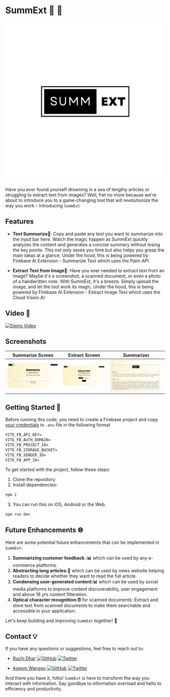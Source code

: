 # SummExt 📖 🎯

[![Banner Image](./screenshots/logo.png)](https://summext.flatteredwithflutter.com/)

Have you ever found yourself drowning in a sea of lengthy articles or struggling to extract text from images? Well, fret no more because we're about to introduce you to a game-changing tool that will revolutionize the way you work – Introducing `SummExt`

## Features

- **Text Summarize📝**: Copy and paste any text you want to summarize into the input bar here. Watch the magic happen as SummExt quickly analyzes the content and generates a concise summary without losing the key points. This not only saves you time but also helps you grasp the main ideas at a glance.
Under the hood, this is being powered by Firebase AI Extension - Summarize Text which uses the Palm API

- **Extract Text from Image📝**: Have you ever needed to extract text from an image? Maybe it's a screenshot, a scanned document, or even a photo of a handwritten note. With SummExt, it's a breeze. Simply upload the image, and let the tool work its magic.
Under the hood, this is being powered by Firebase AI Extension - Extract Image Text which uses the Cloud Vision AI

## Video 🎥

[![Demo Video](https://img.youtube.com/vi/OjlPaqVa-dQ/0.jpg)](https://www.youtube.com/watch?v=OjlPaqVa-dQ)

## Screenshots

| Summarize Screen                                                          | Extract Screen                                                          | Summarizer                                                          |
| ---------------------------------------------------------------------- | --------------------------------------------------------------------- | -------------------------------------------------------------------- |
| <img src="./screenshots/ss-splash.png" alt="Screenshot"/> | <img src="./screenshots/ss-login.png" alt="Screenshot"/> | <img src="./screenshots/ss-home.png" alt="Screenshot"/> |


## Getting Started 🚀

Before running this code, you need to create a Firebase project and copy [your credentials](https://firebase.google.com/) to `.env` file in the following format

```env
VITE_FB_API_KEY=
VITE_FB_AUTH_DOMAIN=
VITE_FB_PROJECT_ID=
VITE_FB_STORAGE_BUCKET=
VITE_FB_SENDER_ID=
VITE_FB_APP_ID=
```

To get started with the project, follow these steps:

1. Clone the repository
2. Install dependencies:

```bash
npm i
```

3. You can run this on iOS, Android or the Web.

```bash
npm run dev
```

## Future Enhancements 🌐

Here are some potential future enhancements that can be implemented in `SummExt`:

1. **Summarizing customer feedback :📊** which can be used by any e-commerce platforms.
2. **Abstracting long articles:🎯** which can be used by news website helping readers to decide whether they want to read the full article.
3. **Condensing user-generated content:📊** which can be used by social media platforms to improve content discoverability, user engagement and above 18 yrs content filteration.
4. **Optical character recognition:⏰** for scanned documents: Extract and store text from scanned documents to make them searchable and accessible in your application.

Let's keep building and improving `SummExt` together! 🚀

## Contact 💡

If you have any questions or suggestions, feel free to reach out to:

- [Ruchi Dhar](https://twitter.com/ruchidhar007)
  [![GitHub](https://img.shields.io/badge/GitHub-ruchidhar-blue?style=flat&logo=github)](https://github.com/ruchidhar) [![Twitter](https://img.shields.io/badge/Twitter-ruchidhar007-blue?style=flat&logo=twitter)](https://twitter.com/ruchidhar007)

- [Aseem Wangoo](https://twitter.com/aseemwangoo)
  [![GitHub](https://img.shields.io/badge/GitHub-aseemwangoo-blue?style=flat&logo=github)](https://github.com/aseemwangoo) [![Twitter](https://img.shields.io/badge/Twitter-aseemwangoo-blue?style=flat&logo=twitter)](https://twitter.com/aseemwangoo)

And there you have it, folks! `SummExt` is here to transform the way you interact with information. Say goodbye to information overload and hello to efficiency and productivity.
